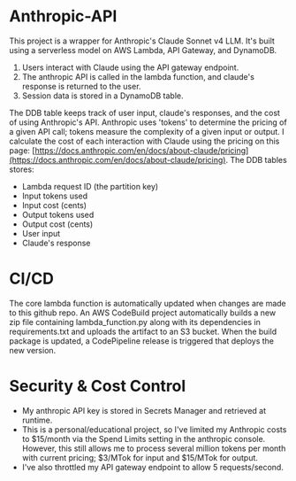 # Anthropic-API
This project is a wrapper for Anthropic's Claude Sonnet v4 LLM. It's built using a serverless model on AWS Lambda, API Gateway, and DynamoDB. 
  1. Users interact with Claude using the API gateway endpoint.
  2. The anthropic API is called in the lambda function, and claude's response is returned to the user.
  3. Session data is stored in a DynamoDB table.

The DDB table keeps track of user input, claude's responses, and the cost of using Anthropic's API. Anthropic uses 'tokens' to determine the pricing of a given API call; tokens measure the complexity of a given input or output. I calculate the cost of each interaction with Claude using the pricing on this page: [https://docs.anthropic.com/en/docs/about-claude/pricing](https://docs.anthropic.com/en/docs/about-claude/pricing). The DDB tables stores:
- Lambda request ID (the partition key)
- Input tokens used
- Input cost (cents)
- Output tokens used
- Output cost (cents)
- User input
- Claude's response

# CI/CD
The core lambda function is automatically updated when changes are made to this github repo. An AWS CodeBuild project automatically builds a new zip file containing lambda_function.py along with its dependencies in requirements.txt and uploads the artifact to an S3 bucket. When the build package is updated, a CodePipeline release is triggered that deploys the new version.

# Security & Cost Control
- My anthropic API key is stored in Secrets Manager and retrieved at runtime.
- This is a personal/educational project, so I've limited my Anthropic costs to $15/month via the Spend Limits setting in the anthropic console. However, this still allows me to process several million tokens per month with current pricing; $3/MTok for input and $15/MTok for output.
- I've also throttled my API gateway endpoint to allow 5 requests/second.
